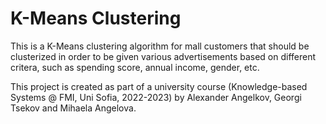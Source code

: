 # K-Means Clustering

This is a K-Means clustering algorithm for mall customers that should be clusterized in order to be given various advertisements based on different critera, such as spending score, annual income, gender, etc.

This project is created as part of a university course (Knowledge-based Systems @ FMI, Uni Sofia, 2022-2023) by Alexander Angelkov, Georgi Tsekov and Mihaela Angelova.

